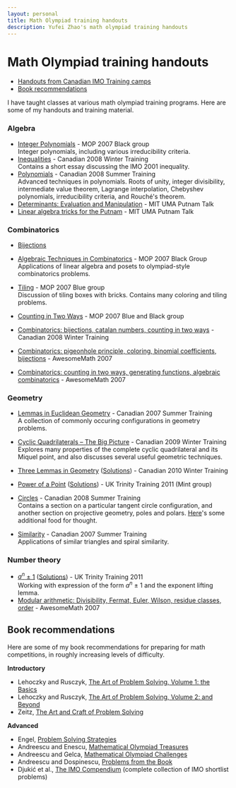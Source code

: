 ```yaml
---
layout: personal
title: Math Olympiad training handouts
description: Yufei Zhao's math olympiad training handouts
---
```



# Math Olympiad training handouts

- [Handouts from Canadian IMO Training camps](https://sites.google.com/site/imocanada/)
- [Book recommendations](#book-recommendations)

I have taught classes at various math olympiad training programs. Here are some of my handouts and training material.

### Algebra

*   [Integer Polynomials](intpoly.pdf) - MOP 2007 Black group  
    Integer polynomials, including various irreducibility criteria.
*   [Inequalities](wc08/ineq.pdf) - Canadian 2008 Winter Training  
    Contains a short essay discussing the IMO 2001 inequality.
*   [Polynomials](imo2008/zhao-polynomials.pdf) - Canadian 2008 Summer Training  
    Advanced techniques in polynomials. Roots of unity, integer divisibility, intermediate value theorem, Lagrange interpolation, Chebyshev polynomials, irreducibility criteria, and Rouché's theorem.
*   [Determinants: Evaluation and Manipulation](det_eval_man.pdf) - MIT UMA Putnam Talk
*   [Linear algebra tricks for the Putnam](putnam_linear_algebra.pdf) - MIT UMA Putnam Talk

### Combinatorics

*   [Bijections](bijections.pdf)
*   [Algebraic Techniques in Combinatorics](algcomb.pdf) - MOP 2007 Black Group  
    Applications of linear algebra and posets to olympiad-style combinatorics problems.
*   [Tiling](tiling.pdf) - MOP 2007 Blue group  
    Discussion of tiling boxes with bricks. Contains many coloring and tiling problems.
*   [Counting in Two Ways](doublecounting_mop.pdf) - MOP 2007 Blue and Black group  

*   [Combinatorics: bijections, catalan numbers, counting in two ways](wc08/comb.pdf) - Canadian 2008 Winter Training
*   [Combinatorics: pigeonhole principle, coloring, binomial coefficients, bijections](comb1.pdf) - AwesomeMath 2007
*   [Combinatorics: counting in two ways, generating functions, algebraic combinatorics](comb3.pdf) - AwesomeMath 2007

### Geometry

*   [Lemmas in Euclidean Geometry](geolemmas.pdf) - Canadian 2007 Summer Training  
    A collection of commonly occuring configurations in geometry problems.  

*   [Cyclic Quadrilaterals – The Big Picture](cyclic_quad.pdf) - Canadian 2009 Winter Training  
    Explores many properties of the complete cyclic quadrilateral and its Miquel point, and also discusses several useful geometric techniques.
*   [Three Lemmas in Geometry](three_geometry_lemmas.pdf) ([Solutions](three_geometry_lemmas_sol.pdf)) - Canadian 2010 Winter Training  

*   [Power of a Point](power_of_a_point.pdf) ([Solutions](power_of_a_point_sol.pdf)) - UK Trinity Training 2011 (Mint group)
*   [Circles](imo2008/zhao-circles.pdf) - Canadian 2008 Summer Training  
    Contains a section on a particular tangent circle configuration, and another section on projective geometry, poles and polars. [Here](imo2008/zhao-prelude.pdf)'s some additional food for thought.
*   [Similarity](similarity.pdf) - Canadian 2007 Summer Training  
    Applications of similar triangles and spiral similarity.

### Number theory

*   [_a<sup>n</sup>_ ± 1](exponent_lifting.pdf) ([Solutions](exponent_lifting_sol.pdf)) - UK Trinity Training 2011  
    Working with expression of the form _a<sup>n</sup>_ ± 1 and the exponent lifting lemma.
*   [Modular arithmetic: Divisibility, Fermat, Euler, Wilson, residue classes, order](mod2.pdf) - AwesomeMath 2007


## Book recommendations

Here are some of my book recommendations for preparing for math competitions, in roughly increasing levels of difficulty.

**Introductory**

- Lehoczky and Rusczyk, [The Art of Problem Solving, Volume 1: the Basics](https://www.amazon.com/gp/product/0977304566/)
- Lehoczky and Rusczyk, [The Art of Problem Solving, Volume 2: and Beyond](https://www.amazon.com/gp/product/0977304582/)
- Zeitz, [The Art and Craft of Problem Solving](https://www.amazon.com/gp/product/0387982191/)

**Advanced**

- Engel, [Problem Solving Strategies](https://www.amazon.com/gp/product/0387982191/)
- Andreescu and Enescu, [Mathematical Olympiad Treasures](https://www.amazon.com/gp/product/081768252X/)
- Andreescu and Gelca, [Mathematical Olympiad Challenges](https://www.amazon.com/gp/product/0817645284/)
- Andreescu and Dospinescu, [Problems from the Book](https://www.amazon.com/gp/product/0979926904/)
- Djukić et al., [The IMO Compendium](https://www.amazon.com/gp/product/1441998535/) (complete collection of IMO shortlist problems)
